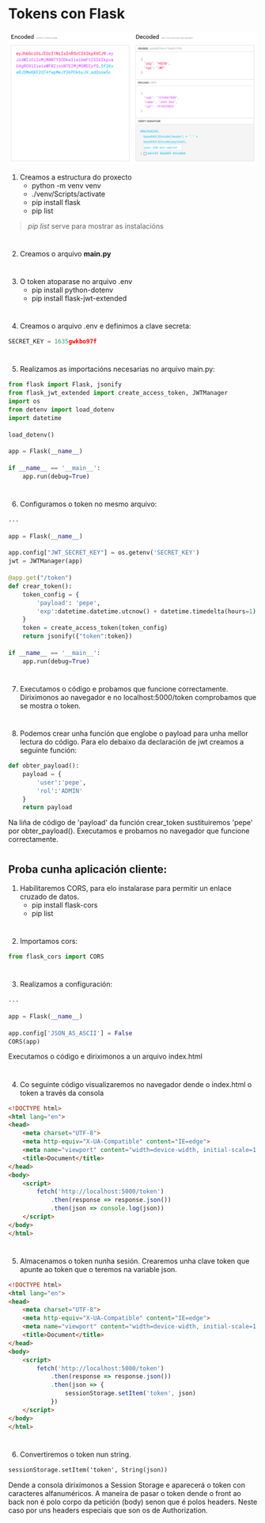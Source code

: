 # Tokens con Flask

![Imaxe](jwt.png)

1. Creamos a estructura do proxecto
    - python -m venv venv
    - ./venv/Scripts/activate
    - pip install flask
    - pip list

>*pip list* serve para mostrar as instalacións 
#
2. Creamos o arquivo **main.py**
#
3. O token atoparase no arquivo .env
    - pip install python-dotenv
    - pip install flask-jwt-extended

#
4. Creamos o arquivo .env e definimos a clave secreta:
```python
SECRET_KEY = 1635gwkbo97f
```
#
5. Realizamos as importacións necesarias no arquivo main.py:

```python
from flask import Flask, jsonify
from flask_jwt_extended import create_access_token, JWTManager
import os
from detenv import load_dotenv
import datetime

load_dotenv()

app = Flask(__name__)

if __name__ == '__main__':
    app.run(debug=True)
```
#
6. Configuramos o token no mesmo arquivo:
```python
...

app = Flask(__name__)

app.config["JWT_SECRET_KEY"] = os.getenv('SECRET_KEY')
jwt = JWTManager(app)

@app.get("/token")
def crear_token():
    token_config = {
        'payload': 'pepe',
        'exp':datetime.datetime.utcnow() + datetime.timedelta(hours=1)
    }
    token = create_access_token(token_config)
    return jsonify({"token":token})

if __name__ == '__main__':
    app.run(debug=True)
```
#
7. Executamos o código e probamos que funcione correctamente. Diriximonos ao navegador e no localhost:5000/token comprobamos que se mostra o token. 
#
8. Podemos crear unha función que englobe o payload para unha mellor lectura do código. Para elo debaixo da declaración de jwt creamos a seguinte función:
```python
def obter_payload():
    payload = {
        'user':'pepe',
        'rol':'ADMIN'
    }
    return payload
```
Na liña de código de 'payload' da función crear_token sustituiremos 'pepe' por obter_payload(). Executamos e probamos no navegador que funcione correctamente.
#

## Proba cunha aplicación cliente:
1. Habilitaremos CORS, para elo instalarase para permitir un enlace cruzado de datos.
    - pip install flask-cors
    - pip list
#
2. Importamos cors:
```python
from flask_cors import CORS
```
#
3. Realizamos a configuración:
```python
...

app = Flask(__name__)

app.config['JSON_AS_ASCII'] = False
CORS(app)
```

Executamos o código e diriximonos a un arquivo index.html

#
4. Co seguinte código visualizaremos no navegador dende o index.html o token a través da consola
```html
<!DOCTYPE html>
<html lang="en">
<head>
    <meta charset="UTF-8">
    <meta http-equiv="X-UA-Compatible" content="IE=edge">
    <meta name="viewport" content="width=device-width, initial-scale=1.0">
    <title>Document</title>
</head>
<body>
    <script>
        fetch('http://localhost:5000/token')
            .then(response => response.json())
            .then(json => console.log(json))
    </script>
</body>
</html>
```
#
5. Almacenamos o token nunha sesión. Crearemos unha clave token que apunte ao token que o teremos na variable json.
```html
<!DOCTYPE html>
<html lang="en">
<head>
    <meta charset="UTF-8">
    <meta http-equiv="X-UA-Compatible" content="IE=edge">
    <meta name="viewport" content="width=device-width, initial-scale=1.0">
    <title>Document</title>
</head>
<body>
    <script>
        fetch('http://localhost:5000/token')
            .then(response => response.json())
            .then(json => {
                sessionStorage.setItem('token', json)
            })
    </script>
</body>
</html>
```
#
6. Convertiremos o token nun string.
```html
sessionStorage.setItem('token', String(json))
```
Dende a consola dirixímonos a Session Storage e aparecerá o token con caracteres alfanuméricos.
A maneira de pasar o token dende o front ao back non é polo corpo da petición (body) senon que é polos headers. Neste caso por uns headers especiais que son os de Authorization.